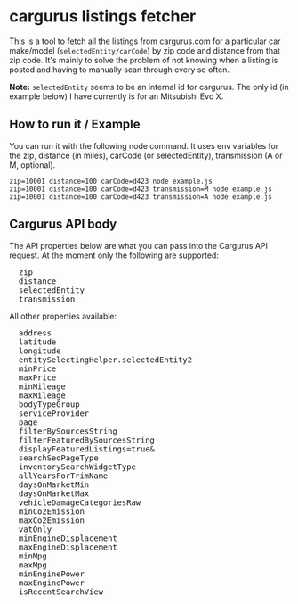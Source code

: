 # cargurus listings fetcher

This is a tool to fetch all the listings from cargurus.com for a particular car make/model (`selectedEntity/carCode`) by zip code and distance from that zip code. It's mainly to solve the problem of not knowing when a listing is posted and having to manually scan through every so often.

**Note:** `selectedEntity` seems to be an internal id for cargurus. The only id (in example below) I have currently is for an Mitsubishi Evo X.

## How to run it / Example
You can run it with the following node command. It uses env variables for the zip, distance (in miles), carCode (or selectedEntity), transmission (A or M, optional).

`zip=10001 distance=100 carCode=d423 node example.js`  
`zip=10001 distance=100 carCode=d423 transmission=M node example.js`  
`zip=10001 distance=100 carCode=d423 transmission=A node example.js`

## Cargurus API body

The API properties below are what you can pass into the Cargurus API request. At the moment only the following are supported:

<pre>
  zip
  distance
  selectedEntity
  transmission
</pre>

All other properties available:
<pre>
  address
  latitude
  longitude
  entitySelectingHelper.selectedEntity2
  minPrice
  maxPrice
  minMileage
  maxMileage
  bodyTypeGroup
  serviceProvider
  page
  filterBySourcesString
  filterFeaturedBySourcesString
  displayFeaturedListings=true&
  searchSeoPageType
  inventorySearchWidgetType
  allYearsForTrimName
  daysOnMarketMin
  daysOnMarketMax
  vehicleDamageCategoriesRaw
  minCo2Emission
  maxCo2Emission
  vatOnly
  minEngineDisplacement
  maxEngineDisplacement
  minMpg
  maxMpg
  minEnginePower
  maxEnginePower
  isRecentSearchView
</pre>
